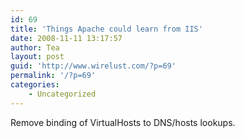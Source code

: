 ```yaml
---
id: 69
title: 'Things Apache could learn from IIS'
date: 2008-11-11 13:17:57
author: Tea
layout: post
guid: 'http://www.wirelust.com/?p=69'
permalink: '/?p=69'
categories:
    - Uncategorized
---
```


Remove binding of VirtualHosts to DNS/hosts lookups.